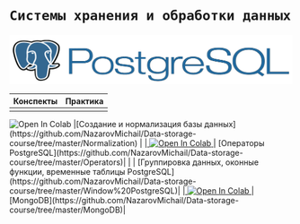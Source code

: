 # `Системы хранения и обработки данных`

<img src='img/pglogo.png'>

|Конспекты | Практика|
|:--|:--|
|<a target="_blank" href="https://colab.research.google.com/github/NazarovMichail/Data-storage-course/blob/master/Notes/Intro%20to%20DB.ipynb">
<img src="https://colab.research.google.com/assets/colab-badge.svg" alt="Open In Colab"/>
</a> |[Создание и нормализация базы данных](https://github.com/NazarovMichail/Data-storage-course/tree/master/Normalization) |
|<a target="_blank" href="https://colab.research.google.com/github/NazarovMichail/Data-storage-course/blob/master/Notes/PostgreSQL.ipynb">
<img src="https://colab.research.google.com/assets/colab-badge.svg" alt="Open In Colab"/>
</a>| [Операторы PostgreSQL](https://github.com/NazarovMichail/Data-storage-course/tree/master/Operators)| 
| | [Группировка данных, оконные функции, временные таблицы PostgreSQL](https://github.com/NazarovMichail/Data-storage-course/tree/master/Window%20PostgreSQL)| 
|<a target="_blank" href="https://colab.research.google.com/github/NazarovMichail/Data-storage-course/blob/master/Notes/MongoDB.ipynb">
<img src="https://colab.research.google.com/assets/colab-badge.svg" alt="Open In Colab"/>
</a> | [MongoDB](https://github.com/NazarovMichail/Data-storage-course/tree/master/MongoDB)|
